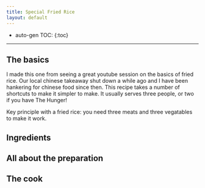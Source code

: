 ```yaml
---
title: Special Fried Rice
layout: default
---
```


* auto-gen TOC:
{:toc}

---

## The basics

I made this one from seeing a great youtube session on the basics of fried rice.  Our local chinese takeaway shut down a while ago and I have been hankering for chinese food since then.  This recipe takes a number of shortcuts to make it simpler to make.  It usually serves three people, or two if you have The Hunger!

Key principle with a fried rice: you need three meats and three vegatables to make it work.

## Ingredients

## All about the preparation

## The cook
